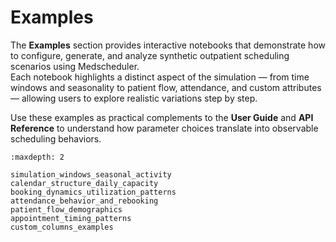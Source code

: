 # Examples

The **Examples** section provides interactive notebooks that demonstrate how to configure, generate, and analyze synthetic outpatient scheduling scenarios using Medscheduler.  
Each notebook highlights a distinct aspect of the simulation — from time windows and seasonality to patient flow, attendance, and custom attributes — allowing users to explore realistic variations step by step.

Use these examples as practical complements to the **User Guide** and **API Reference** to understand how parameter choices translate into observable scheduling behaviors.

```{toctree}
:maxdepth: 2

simulation_windows_seasonal_activity
calendar_structure_daily_capacity
booking_dynamics_utilization_patterns
attendance_behavior_and_rebooking
patient_flow_demographics
appointment_timing_patterns
custom_columns_examples
```

